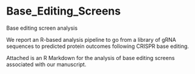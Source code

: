 # Base_Editing_Screens
Base editing screen analysis

We report an R-based analysis pipeline to go from a library of gRNA sequences to predicted protein outcomes following CRISPR base editing.

Attached is an R Markdown for the analysis of base editing screens associated with our manuscript. 
